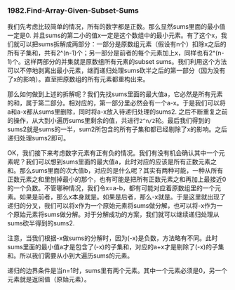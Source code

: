 ### 1982.Find-Array-Given-Subset-Sums

我们先考虑比较简单的情况，所有的数字都是正数。那么显然sums里面的最小值一定是0. 并且sums的第二小的值x一定是这个数组中的最小元素。有了这个x，我们就可以把sums拆解成两部分：一部分是原数组元素（假设有n个）扣除x之后的所有子集和，共有2^(n-1)个；另一部分是前者的每个元素加上x，同样也有2^(n-1)个。这样两部分的并集就是原数组所有元素的subset sums。我们利用这个方法可以不停地剥离出最小元素，继而递归处理sums砍半之后的第一部分（因为没有了x的影响）。直至把原数组的所有元素都重构出来。

那么如何做到上述的拆解呢？我们先找sums里面的最大值a，它必然是所有元素的和，属于第二部分。相对应的，第一部分里必然会有一个a-x。于是我们可以将a和a-x都从sums里删除，同时将a-x放入待递归处理的sums2. 之后不断重复之前的操作，从大到小遍历sums里剩余的值，共进行```2^n/2```轮。最后我们得到的sums2就是sums的一半，sum2所包含的所有子集和都已经剔除了x的影响。之后递归处理sums2即可。

OK，我们接下来考虑数字元素有正有负的情况。我们有没有机会确认其中一个元素呢？我们可以想到sums里面的最大值a，此时对应的应该是所有正数元素之和。那么sums里面的次大值b，对应的是什么呢？其实有两种可能，一种从所有正数元素之和里刨掉最小的那个，也有可能是把所有正数元素之和再加上最接近0的一个负数。不管哪种情况，我们令x=a-b，都有可能对应着原数组里的一个元素。如果是前者，那么x本身就是。如果是后者，那么-x就是。于是这里就出现了递归的分叉，我们可以将x作为一个原始元素将sums做分解，也可以将-x作为一个原始元素将sums做分解。对于分解成功的方案，我们就可以继续递归处理从sums砍半得到的sums2.

注意，当我们根据-x做sums的分解时，因为(-x)是负数，方法略有不同。此时sums里面的最小值a才是包含了(-x)的子集和，对应的a+x才是剔除了(-x)的子集和。所以我们需要从小到大遍历sums的元素。

递归的边界条件是当n=1时，sums里有两个元素。其中一个元素必须是0，另一个元素就是返回值（原始元素）。
